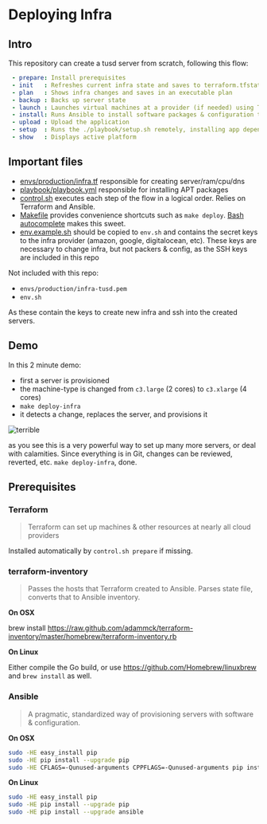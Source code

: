 # Deploying Infra

## Intro

This repository can create a tusd server from scratch, following this flow:

```yaml
 - prepare: Install prerequisites
 - init   : Refreshes current infra state and saves to terraform.tfstate
 - plan   : Shows infra changes and saves in an executable plan
 - backup : Backs up server state
 - launch : Launches virtual machines at a provider (if needed) using Terraform's ./infra.tf
 - install: Runs Ansible to install software packages & configuration templates
 - upload : Upload the application
 - setup  : Runs the ./playbook/setup.sh remotely, installing app dependencies and starting it
 - show   : Displays active platform
```

## Important files

 - [envs/production/infra.tf](envs/production/infra.tf) responsible for creating server/ram/cpu/dns
 - [playbook/playbook.yml](playbook/playbook.yml) responsible for installing APT packages
 - [control.sh](control.sh) executes each step of the flow in a logical order. Relies on Terraform and Ansible.
 - [Makefile](Makefile) provides convenience shortcuts such as `make deploy`. [Bash autocomplete](http://blog.jeffterrace.com/2012/09/bash-completion-for-mac-os-x.html) makes this sweet.
 - [env.example.sh](env.example.sh) should be copied to `env.sh` and contains the secret keys to the infra provider (amazon, google, digitalocean, etc). These keys are necessary to change infra, but not packers & config, as the SSH keys are included in this repo
 
 
Not included with this repo:

 - `envs/production/infra-tusd.pem`
 - `env.sh`
 
As these contain the keys to create new infra and ssh into the created servers.


## Demo

In this 2 minute demo:

 - first a server is provisioned 
 - the machine-type is changed from `c3.large` (2 cores) to `c3.xlarge` (4 cores)
 - `make deploy-infra`
 - it detects a change, replaces the server, and provisions it

![terrible](https://cloud.githubusercontent.com/assets/26752/9314635/64b6be5c-452a-11e5-8d00-74e0b023077e.gif)

as you see this is a very powerful way to set up many more servers, or deal with calamities. Since everything is in Git, changes can be reviewed, reverted, etc. `make deploy-infra`, done.

## Prerequisites

### Terraform

> Terraform can set up machines & other resources at nearly all cloud providers

Installed automatically by `control.sh prepare` if missing.

### terraform-inventory

> Passes the hosts that Terraform created to Ansible.
> Parses state file, converts that to Ansible inventory.

**On OSX**

brew install https://raw.github.com/adammck/terraform-inventory/master/homebrew/terraform-inventory.rb

**On Linux**

Either compile the Go build, or use https://github.com/Homebrew/linuxbrew and `brew install` as well.

### Ansible

> A pragmatic, standardized way of provisioning servers with software & configuration.

**On OSX**

```bash
sudo -HE easy_install pip
sudo -HE pip install --upgrade pip
sudo -HE CFLAGS=-Qunused-arguments CPPFLAGS=-Qunused-arguments pip install --upgrade ansible
```

**On Linux**

```bash
sudo -HE easy_install pip
sudo -HE pip install --upgrade pip
sudo -HE pip install --upgrade ansible
```

